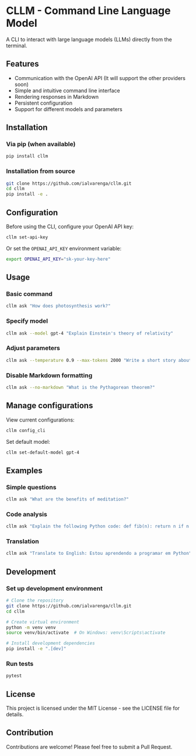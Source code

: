 # CLLM - Command Line Language Model

A CLI to interact with large language models (LLMs) directly from the terminal.

## Features

- Communication with the OpenAI API (It will support the other providers soon)
- Simple and intuitive command line interface
- Rendering responses in Markdown
- Persistent configuration
- Support for different models and parameters

## Installation

### Via pip (when available)

```bash
pip install cllm
```

### Installation from source

```bash
git clone https://github.com/ialvarenga/cllm.git
cd cllm
pip install -e .
```

## Configuration

Before using the CLI, configure your OpenAI API key:

```bash
cllm set-api-key
```

Or set the `OPENAI_API_KEY` environment variable:

```bash
export OPENAI_API_KEY="sk-your-key-here"
```

## Usage

### Basic command

```bash
cllm ask "How does photosynthesis work?"
```

### Specify model

```bash
cllm ask --model gpt-4 "Explain Einstein's theory of relativity"
```

### Adjust parameters

```bash
cllm ask --temperature 0.9 --max-tokens 2000 "Write a short story about space travel"
```

### Disable Markdown formatting

```bash
cllm ask --no-markdown "What is the Pythagorean theorem?"
```

## Manage configurations

View current configurations:

```bash
cllm config_cli
```

Set default model:

```bash
cllm set-default-model gpt-4
```

## Examples

### Simple questions

```bash
cllm ask "What are the benefits of meditation?"
```

### Code analysis

```bash
cllm ask "Explain the following Python code: def fib(n): return n if n <= 1 else fib(n-1) + fib(n-2"
```

### Translation

```bash
cllm ask "Translate to English: Estou aprendendo a programar em Python"
```

## Development

### Set up development environment

```bash
# Clone the repository
git clone https://github.com/ialvarenga/cllm.git
cd cllm

# Create virtual environment
python -m venv venv
source venv/bin/activate  # On Windows: venv\Scripts\activate

# Install development dependencies
pip install -e ".[dev]"
```

### Run tests

```bash
pytest
```

## License

This project is licensed under the MIT License - see the LICENSE file for details.

## Contribution

Contributions are welcome! Please feel free to submit a Pull Request.